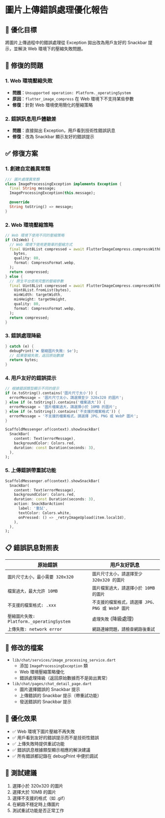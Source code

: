 # 圖片上傳錯誤處理優化報告

## 🎯 優化目標
將圖片上傳過程中的錯誤處理從 Exception 拋出改為用戶友好的 Snackbar 提示，並解決 Web 環境下的壓縮失敗問題。

## 🐛 修復的問題

### 1. **Web 環境壓縮失敗**
- **問題**：`Unsupported operation: Platform._operatingSystem`
- **原因**：`flutter_image_compress` 在 Web 環境下不支持某些參數
- **修復**：針對 Web 環境使用簡化的壓縮策略

### 2. **錯誤訊息用戶體驗差**
- **問題**：直接拋出 Exception，用戶看到技術性錯誤訊息
- **修復**：改為 Snackbar 顯示友好的錯誤提示

## ✅ 修復方案

### 1. **創建自定義異常類**
```dart
/// 圖片處理異常類
class ImageProcessingException implements Exception {
  final String message;
  ImageProcessingException(this.message);
  
  @override
  String toString() => message;
}
```

### 2. **Web 環境壓縮策略**
```dart
// Web 環境下使用不同的壓縮策略
if (kIsWeb) {
  // Web 環境下使用更簡單的壓縮方式
  final Uint8List compressed = await FlutterImageCompress.compressWithList(
    bytes,
    quality: 80,
    format: CompressFormat.webp,
  );
  return compressed;
} else {
  // 原生平台使用完整的壓縮參數
  final Uint8List compressed = await FlutterImageCompress.compressWithList(
    Uint8List.fromList(bytes),
    minWidth: targetWidth,
    minHeight: targetHeight,
    quality: 80,
    format: CompressFormat.webp,
  );
  return compressed;
}
```

### 3. **錯誤處理降級**
```dart
} catch (e) {
  debugPrint('❌ 壓縮圖片失敗: $e');
  // 如果壓縮失敗，返回原始數據
  return bytes;
}
```

### 4. **用戶友好的錯誤提示**
```dart
// 根據錯誤類型顯示不同的提示
if (e.toString().contains('圖片尺寸太小')) {
  errorMessage = '圖片尺寸太小，請選擇至少 320x320 的圖片';
} else if (e.toString().contains('檔案過大')) {
  errorMessage = '圖片檔案過大，請選擇小於 10MB 的圖片';
} else if (e.toString().contains('不支援的檔案格式')) {
  errorMessage = '不支援的檔案格式，請選擇 JPG、PNG 或 WebP 圖片';
}

ScaffoldMessenger.of(context).showSnackBar(
  SnackBar(
    content: Text(errorMessage),
    backgroundColor: Colors.red,
    duration: const Duration(seconds: 3),
  ),
);
```

### 5. **上傳錯誤帶重試功能**
```dart
ScaffoldMessenger.of(context).showSnackBar(
  SnackBar(
    content: Text(errorMessage),
    backgroundColor: Colors.red,
    duration: const Duration(seconds: 3),
    action: SnackBarAction(
      label: '重試',
      textColor: Colors.white,
      onPressed: () => _retryImageUpload(item.localId),
    ),
  ),
);
```

## 📋 錯誤訊息對照表

| 原始錯誤 | 用戶友好訊息 |
|---------|-------------|
| `圖片尺寸太小，最小需要 320x320` | `圖片尺寸太小，請選擇至少 320x320 的圖片` |
| `檔案過大，最大允許 10MB` | `圖片檔案過大，請選擇小於 10MB 的圖片` |
| `不支援的檔案格式: .xxx` | `不支援的檔案格式，請選擇 JPG、PNG 或 WebP 圖片` |
| `壓縮圖片失敗: Platform._operatingSystem` | `處理失敗` (降級處理) |
| `上傳失敗: network error` | `網路連線問題，請檢查網路後重試` |

## 🔧 修改的檔案
- `lib/chat/services/image_processing_service.dart`
  - 添加 `ImageProcessingException` 類
  - Web 環境壓縮策略優化
  - 錯誤處理降級（返回原始數據而不是拋出異常）
- `lib/chat/pages/chat_detail_page.dart`
  - 圖片選擇錯誤的 Snackbar 提示
  - 上傳錯誤的 Snackbar 提示（帶重試功能）
  - 發送錯誤的 Snackbar 提示

## 🎯 優化效果
- ✅ Web 環境下圖片壓縮不再失敗
- ✅ 用戶看到友好的錯誤提示而不是技術性錯誤
- ✅ 上傳失敗時提供重試功能
- ✅ 錯誤訊息根據類型顯示相應的解決建議
- ✅ 所有錯誤都記錄在 debugPrint 中便於調試

## 🧪 測試建議
1. 選擇小於 320x320 的圖片
2. 選擇大於 10MB 的圖片
3. 選擇不支援的格式（如 .gif）
4. 在網路不穩定時上傳圖片
5. 測試重試功能是否正常工作

